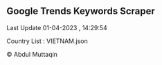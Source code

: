 

## Google Trends Keywords Scraper 
 
Last Update 01-04-2023 , 14:29:54

Country List :
VIETNAM.json



© Abdul Muttaqin 
